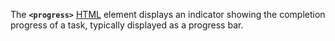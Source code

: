 The **`<progress>`** [HTML](https://developer.mozilla.org/en-US/docs/Web/HTML) element displays an indicator showing the completion progress of a task, typically displayed as a progress bar.
